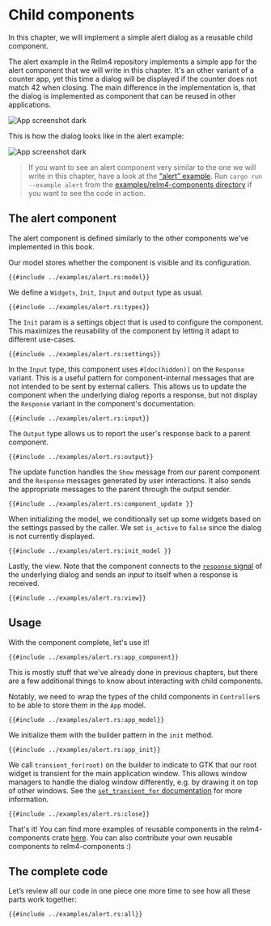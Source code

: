 # Child components

In this chapter, we will implement a simple alert dialog as a reusable child component.

The alert example in the Relm4 repository implements a simple app for the alert component that we will write in this chapter. It's an other variant of a counter app, yet this time a dialog will be displayed if the counter does not match 42 when closing. The main difference in the implementation is, that the dialog is implemented as component that can be reused in other applications.

![App screenshot dark](img/screenshots/reusable-alert-dark-1.png)

This is how the dialog looks like in the alert example:

![App screenshot dark](img/screenshots/reusable-alert-dark-2.png)

> If you want to see an alert component very similar to the one we will write in this chapter, have a look at the [“alert” example](https://github.com/Relm4/Relm4/blob/main/examples/relm4-components/alert.rs). Run `cargo run --example alert` from the [examples/relm4-components directory](https://github.com/Relm4/Relm4/tree/main/examples/relm4-components) if you want to see the code in action.

## The alert component

The alert component is defined similarly to the other components we've implemented in this book.

Our model stores whether the component is visible and its configuration.

```rust,ignore
{{#include ../examples/alert.rs:model}}
```

We define a `Widgets`, `Init`, `Input` and `Output` type as usual.

```rust,ignore
{{#include ../examples/alert.rs:types}}
```

The `Init` param is a settings object that is used to configure the component.
This maximizes the reusability of the component by letting it adapt to different use-cases.

```rust,ignore
{{#include ../examples/alert.rs:settings}}
```

In the `Input` type, this component uses `#[doc(hidden)]` on the `Response` variant. This is a useful pattern for component-internal messages that are not intended to be sent by external callers. This allows us to update the component when the underlying dialog reports a response, but not display the `Response` variant in the component's documentation.

```rust,ignore
{{#include ../examples/alert.rs:input}}
```

The `Output` type allows us to report the user's response back to a parent component.

```rust,ignore
{{#include ../examples/alert.rs:output}}
```

The update function handles the `Show` message from our parent component and the `Response` messages generated by user interactions. It also sends the appropriate messages to the parent through the output sender.

```rust,ignore
{{#include ../examples/alert.rs:component_update }}
```

When initializing the model, we conditionally set up some widgets based on the settings passed by the caller. We set `is_active` to `false` since the dialog is not currently displayed.

```rust,ignore
{{#include ../examples/alert.rs:init_model }}
```

Lastly, the view. Note that the component connects to the [`response`
signal](https://docs.gtk.org/gtk4/signal.Dialog.response.html) of the underlying dialog and sends an *input* to itself when a response is received.

```rust,ignore
{{#include ../examples/alert.rs:view}}
```

## Usage

With the component complete, let's use it!

```rust,ignore
{{#include ../examples/alert.rs:app_component}}
```

This is mostly stuff that we've already done in previous chapters, but there are a few additional things to know about interacting with child components.

Notably, we need to wrap the types of the child components in `Controller`s to be able to store them in the `App` model.

```rust,ignore
{{#include ../examples/alert.rs:app_model}}
```

We initialize them with the builder pattern in the `init` method.

```rust,ignore
{{#include ../examples/alert.rs:app_init}}
```

We call `transient_for(root)` on the builder to indicate to GTK that our root widget is transient for the main application window. This allows window managers to handle the dialog window differently, e.g. by drawing it on top of other windows.
See the [`set_transient_for` documentation](https://docs.gtk.org/gtk4/method.Window.set_transient_for.html) for more information.


```rust,ignore
{{#include ../examples/alert.rs:close}}
```

That's it! You can find more examples of reusable components in the relm4-components crate [here](https://relm4.org/docs/stable/relm4_components/).
You can also contribute your own reusable components to relm4-components :)

## The complete code

Let’s review all our code in one piece one more time to see how all these parts work together:

```rust,ignore
{{#include ../examples/alert.rs:all}}
```

